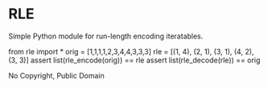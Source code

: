 # RLE

Simple Python module for run-length encoding iteratables.

  from rle import *
  orig = [1,1,1,1,2,3,4,4,3,3,3]
  rle = [(1, 4), (2, 1), (3, 1), (4, 2), (3, 3)]
  assert list(rle_encode(orig)) == rle
  assert list(rle_decode(rle)) == orig

No Copyright, Public Domain

